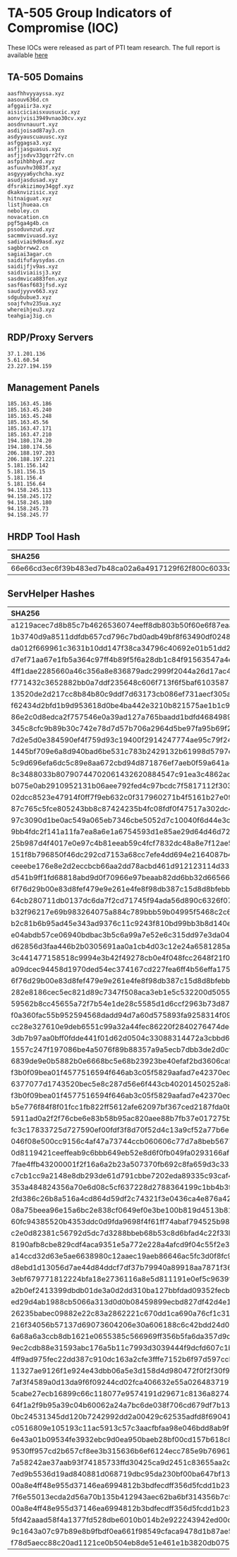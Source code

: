 # TA-505 Group Indicators of Compromise (IOC)

These IOCs were released as part of PTI team research. The full report is available [here](https://resources.prodaft.com/ta505-teslagun-report)

## TA-505 Domains
```
aasfhhvyyayssa.xyz
aasouv636d.cn
afggaiir3a.xyz
aisiciciaisxuusuxic.xyz
aonvjvisi3949vnao30cv.xyz
aosdnvnauurt.xyz
asdijoisad87ay3.cn
asdyyauscuauusc.xyz
asfggagsa3.xyz
asfjjasguasus.xyz
asfjjsdvv33gqrr2fv.cn
asfpihbhbyd.xyz
asfuuvhv3083f.xyz
asgyyya6ychcha.xyz
asudjasdusad.xyz
dfsrakizimoy34ggf.xyz
dkaknvizisic.xyz
hitnaiguat.xyz
listjhueaa.cn
neboley.cn
novacation.cn
pgf5ga4g4b.cn
pssoduvnzud.xyz
sacmmvivuasd.xyz
sadiviai9d9asd.xyz
sagbbrrww2.cn
sagiai3agar.cn
saidifufaysydas.cn
saidijfjv9as.xyz
saidiviaiisj3.xyz
sasdmvica883fen.xyz
sasf6asf683jfsd.xyz
saudjyyvv663.xyz
sdgububue3.xyz
soajfvhv235ua.xyz
whereihjeu3.xyz
teahgiaj3ig.cn
```

## RDP/Proxy Servers
```
37.1.201.136
5.61.60.54
23.227.194.159
```

## Management Panels
```
185.163.45.186
185.163.45.240
185.163.45.248
185.163.45.56
185.163.47.171
185.163.47.210
194.180.174.20
194.180.174.56
206.188.197.203
206.188.197.221
5.181.156.142
5.181.156.15
5.181.156.4
5.181.156.64
94.158.245.113
94.158.245.172
94.158.245.180
94.158.245.73
94.158.245.77
```

## HRDP Tool Hash

| SHA256                              							   | Domain      |
| :--------------------------------------------------------------- | ------------|
| 66e66cd3ec6f39b483ed7b48ca02a6a4917129f62f800c6033c4f78f2f9282f5 | bromide.xyz |

## ServHelper Hashes

| SHA256                                                           |
| :--------------------------------------------------------------- |
| a1219acec7d8b85c7b4626536074eeff8db803b50f60e6f87eaa4289b9e4d326 |
| 1b3740d9a8511ddfdb657cd796c7bd0adb49bf8f63490df0248ff07d19cd4294 |
| da012f669961c3631b10dd147f38ca34796c40692e01b51dd206f6a5b755e605 |
| d7ef71aa67e1fb5a364c97ff4b89f5f6a28db1c84f91563547a4e44581833486 |
| 4ff1dae2285660a46c356a8e836879adc2999f2044a26d17ac4ce5f9e1b442a3 |
| f771432c3652882bb0a7ddf235648c606f713f6f5baf610358784ffb84be8119 |
| 13520de2d217cc8b84b80c9ddf7d63173cb086ef731aecf305aef8cc1822bf7d |
| f62434d2bfd1b9d953618d0be4ba442e3210b821575ae1b1c97ae6aa55ae394a |
| 86e2c0d8edca2f757546e0a39ad127a765baadd1bdfd4684989c2f48e91191af |
| 345c8cfc9b89b30c742e78d7d57b706a2964d5be97fa95b69f2f3eb58d32db63 |
| 7d2e5d0e384590ef4f759d93c19400f2914247774ae95c79f24051f3d2a3008e |
| 1445bf709e6a8d940bad6be531c783b2429132b61998d5797ea818847efa1d7b |
| 5c9d696efa6dc5c89e8aa672cbd94d871876ef7aeb0f59a641ac13db7764363e |
| 8c3488033b80790744702061432620884547c91ea3c4862acb220625eba77024 |
| b075e0ab2910952131b06aee792fed4c97bcdc7f5817112f3035308cd4636c4c |
| 02dcc8523e47914f0ff7f9eb632c0f317960271b4f5161b27e09937deef83b07 |
| 87c765c5fce805243bb8c87424235b4fc08fdf0f47517a302dc40583632904d0 |
| 97c3090d1be0ac549a065eb7346cbe5052d7c10040f6d44e3cd082f84ded618e |
| 9bb4fdc2f141a11fa7ea8a6e1a6754593d1e85ae29d64d46d72fc8da1dae3bb1 |
| 25b987d4f4017e0e97c4b81eeab59c4fcf7832dc48a8e7f12ae5184ccc229937 |
| 151f8b796850f46dc292cd7153a68cc7efe4dd694e2164087b42023b4dacc8c3 |
| ceeebe176e8e2d2eccbcb66aa2dd78acbd461d912123114d33526089ae7f2e6f |
| d541b9ff1fd68818abd9d0f70966e97beaab82dd6bb32d66566fbd6d657fbfd8 |
| 6f76d29b00e83d8fef479e9e261e4fe8f98db387c15d8d8bfebbe03b898c0131 |
| 64cb280711db0137dc6da7f2cd71745f94ada56d890c6326f07f1b36eee36e07 |
| b32f96217e69b983264075a884c789bbb59b04995f5468c2c6a54d9385d13a80 |
| b2c81b6b95ad45e343ad9376c11c9243f810bd99bb3b8d140eaa4ae2f2444f8c |
| e04abdb57ce06940bdbac3b5c6a99a7e52e6c315dd97e3da045d570871e7900b |
| d62856d3faa446b2b0305691aa0a1cb4d03c12e24a6581285a25b15e10b5cc67 |
| 3c441477158518c9994e3b42f49278cb0e4f048fcc2648f21f0816cf77187445 |
| a09dcec94458d1970ded54ec374167cd227fea6ff4b56effa1755926d7bd5f41 |
| 6f76d29b00e83d8fef479e9e261e4fe8f98db387c15d8d8bfebbe03b898c0131 |
| 282e8186cec5ec821d89c7347f508aca3eb1e5c532200d50550e75972e5c33c8 |
| 59562b8cc45655a72f7b54e1de28c5585d1d6ccf2963b73d8737ecc2387aeb1b |
| f0a360fac55b952594568dadd94d7a60d575893fa9258314f098a9e98df45bae |
| cc28e327610e9deb6551c99a32a44fec86220f2840276474ded747580af850d3 |
| 3db7b97aa0bff0fdde441f01d62d0504c33088314472a3cbbd6bc684dd04697b |
| 1557c247f197086be4a5076f89b88357a9a5ecb7dbb3de2d0cf63eda57a24d7a |
| 6839de9e0b5882b0e6668bc5e68b23923be40efaf2bd3606caf71f66aaf01478 |
| f3b0f09bea01f4577516594f646ab3c05f5829aafad7e42370ed97ac95b5df58 |
| 6377077d1743520bec5e8c287d56e6f443cb40201450252a880d5fee7271b151 |
| f3b0f09bea01f4577516594f646ab3c05f5829aafad7e42370ed97ac95b5df58 |
| b5e776f84f8f01fcc1fb822ff5612afe62097bf367ced2187fda0b5bf3d652ee |
| 5911ad0a2f2f76cbe6e83b58b95ac820aee88b7fb37e017275bd3984b3b92bfa |
| fc3c17833725d727590ef00fdf3f8d70f52d4c13a9cf52a77b6e74e22d7dae61 |
| 046f08e500cc9156c4af47a73744ccb060606c77d7a8beb5677aa6ff4d256211 |
| 0d8119421ceeffeab9c6bbb649eb52e8d6f0fb049fa0293166af3d65cfa1489e |
| 7fae4ffb43200001f2f16a6a2b23a507370fb692c8fa659d3c335fb7a4002277 |
| c7cb1cc9a2148e8db293de61d791cbbe7202eda89335c93caf454028a61d0a90 |
| 353a484824356a70e6d08c5cf637228d2788364199c1bb4b3feca28783378f74 |
| 2fd386c26b8a516a4cd864d59df2c74321f3e0436ca4e876a42c4e34f56ae074 |
| 08a75beea96e15a6bc2e838cf0649ef0e3be100b819d4513b816778f18903c12 |
| 60fc94385520b4353ddc0d9fda9698f4f61ff74abaf794525b9828f8bc24ed0a |
| c2e0d82381c56792d5dc7d3288bbeb68b53c8d6bfad4c22f33bab9ad5bb848e0 |
| 8190afb8cbe829cdf4aca9351e5a772e228a4afcd9f04c55f2e3cd23a2d185ab |
| a14ccd32d63e5ae6638980c12aaec19aeb86646ac5fc3d0f8fc9042ce11e48af |
| d8ebd1d13056d7ae44d84ddcf7df37b79940a89918aa7871f36241de65c624ad |
| 3ebf679771812224bfa18e2736116a8e5d811191e0ef5c9639fa853032d52cc0 |
| a2b0ef2413399dbdb01de3a0d2dd310ba127bbfdad09352fecb8444d88a05662 |
| ed29d4ab1988cb5066a313d0d0b08459899ecbd827df42d4e171bad0f3717448 |
| 26235babec09882e22c83a2862221c670dd1ca690a76cf1c313842a0c8ae4af3 |
| 216f34056b57137d69073604206e30a606188c6c42bdd24d08643266cd631e2a |
| 6a68a6a3ccb8db1621e0655385c566969ff356b5fa6da357d9d098788a32cfa5 |
| 9ec2cdb88e31593abc176a5b11c7993d3039444f9dcfd607c1bf1bcc9db939b3 |
| 4ff9ad975fec22dd387c910dc163a2cfe3fffe7152b6f97d597ccb936caaab99 |
| 11327ae9126f1e924e43dbb06a5e3d158d4d980472f0f2f30f9f73443913776d |
| 7af3f4589a0d13da9f6f09244cd02fca406632e55a02648371978b047bf3647b |
| 5cabe27ecb16899c66c118077e9574191d29671c8136a8274addf6fa1cd103c7 |
| 64f1a2f9b95a39c04b60062a24a7bc6de038f706cd679df7b1346c34c055e0b1 |
| 0bc24531345dd120b7242992dd2a00429c62535adfd8f69041431ac9ae13793d |
| c0516809e105193c11ac5913c57c3aacfbfaa98e046bdd8ab9f71c1d555f0534 |
| 6e43a01b09534fe3932ebc9d0ea950baeb28bf00cd157b618c8ec4ba6f346c66 |
| 9530ff957cd2b657cf8ee3b315636b6ef6124ecc785e9b769618043ed5c561bb |
| 7a58242ae37aab93f74185733ffd30425ca9d2451c83655aa2c07c09b5f40f90 |
| 7ed9b5536d19ad840881d068719dbc95da230bf00ba647bf1340bc5666daf2c7 |
| 00a8e4ff48e955d37146ea6994812b3bdfecdff356d5fcdd1b23e5aedfb39604 |
| 7f6e55013ecda2d56a70b135b412943aec62ba6bf314356b7c518215ce1d7d15 |
| 00a8e4ff48e955d37146ea6994812b3bdfecdff356d5fcdd1b23e5aedfb39604 |
| 5fd42aaad58f4a1377fd528dbe6010b014b2e922243942ed00df9a8ed7ed33b9 |
| 9c1643a07c97b89e8b9fbdf0ea661f98549cfaca9478d1b87ae52eee79e06567 |
| f78d5aecc88c20ad1121ce0b504eb8de51e461e1b3820db07577906649841bdc |
